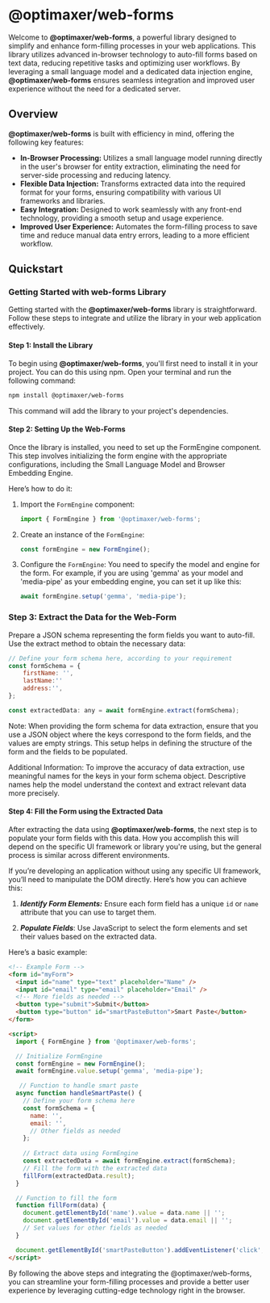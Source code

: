 # @optimaxer/web-forms

Welcome to **@optimaxer/web-forms**, a powerful library designed to simplify and enhance form-filling processes in your web applications. This library utilizes advanced in-browser technology to auto-fill forms based on text data, reducing repetitive tasks and optimizing user workflows. By leveraging a small language model and a dedicated data injection engine, **@optimaxer/web-forms** ensures seamless integration and improved user experience without the need for a dedicated server.

## Overview

**@optimaxer/web-forms** is built with efficiency in mind, offering the following key features:

- **In-Browser Processing:** Utilizes a small language model running directly in the user's browser for entity extraction, eliminating the need for server-side processing and reducing latency.
- **Flexible Data Injection:** Transforms extracted data into the required format for your forms, ensuring compatibility with various UI frameworks and libraries.
- **Easy Integration:** Designed to work seamlessly with any front-end technology, providing a smooth setup and usage experience.
- **Improved User Experience:** Automates the form-filling process to save time and reduce manual data entry errors, leading to a more efficient workflow.

## Quickstart

### Getting Started with web-forms Library

Getting started with the **@optimaxer/web-forms** library is straightforward. Follow these steps to integrate and utilize the library in your web application effectively.

#### Step 1: Install the Library

To begin using **@optimaxer/web-forms**, you'll first need to install it in your project. You can do this using npm. Open your terminal and run the following command:

```bash
npm install @optimaxer/web-forms
```
This command will add the library to your project's dependencies.

#### Step 2: Setting Up the Web-Forms

Once the library is installed, you need to set up the FormEngine component. 
This step involves initializing the form engine with the appropriate configurations, including the Small Language Model and Browser Embedding Engine.

Here’s how to do it:

 1. Import the `FormEngine` component:
    ```javascript
    import { FormEngine } from '@optimaxer/web-forms';
    ```
2. Create an instance of the `FormEngine`:
    ```javascript
    const formEngine = new FormEngine();
    ```
3. Configure the `FormEngine`:
        You need to specify the model and engine for the form. For example, if you are using 'gemma' as your model and 'media-pipe' as your embedding engine, you can set it up like this:
    ```javascript
    await formEngine.setup('gemma', 'media-pipe');
    ```

### Step 3: Extract the Data for the Web-Form

Prepare a JSON schema representing the form fields you want to auto-fill. Use the extract method to obtain the necessary data:

```javascript
// Define your form schema here, according to your requirement
const formSchema = {
    firstName: '',
    lastName:''
    address:'',
};

const extractedData: any = await formEngine.extract(formSchema);

```

Note:
When providing the form schema for data extraction, ensure that you use a JSON object where the keys correspond to the form fields, and the values are empty strings. This setup helps in defining the structure of the form and the fields to be populated.

Additional Information:
To improve the accuracy of data extraction, use meaningful names for the keys in your form schema object. Descriptive names help the model understand the context and extract relevant data more precisely.


#### Step 4: Fill the Form using the Extracted Data

After extracting the data using **@optimaxer/web-forms**, the next step is to populate your form fields with this data. How you accomplish this will depend on the specific UI framework or library you're using, but the general process is similar across different environments.

If you’re developing an application without using any specific UI framework, you’ll need to manipulate the DOM directly. Here’s how you can achieve this:

1. ***Identify Form Elements:*** Ensure each form field has a unique `id` or `name` attribute that you can use to target them.

2. ***Populate Fields***: Use JavaScript to select the form elements and set their values based on the extracted data.

Here’s a basic example:

```html
<!-- Example Form -->
<form id="myForm">
  <input id="name" type="text" placeholder="Name" />
  <input id="email" type="email" placeholder="Email" />
  <!-- More fields as needed -->
  <button type="submit">Submit</button>
  <button type="button" id="smartPasteButton">Smart Paste</button>
</form>

<script>
  import { FormEngine } from '@optimaxer/web-forms';

  // Initialize FormEngine
  const formEngine = new FormEngine();
  await formEngine.value.setup('gemma', 'media-pipe');

   // Function to handle smart paste
  async function handleSmartPaste() {
    // Define your form schema here
    const formSchema = {
      name: '',
      email: '',
      // Other fields as needed
    };
    
    // Extract data using FormEngine
    const extractedData = await formEngine.extract(formSchema);
    // Fill the form with the extracted data
    fillForm(extractedData.result);
  }

  // Function to fill the form
  function fillForm(data) {
    document.getElementById('name').value = data.name || '';
    document.getElementById('email').value = data.email || '';
    // Set values for other fields as needed
  }

  document.getElementById('smartPasteButton').addEventListener('click', handleSmartPaste);
</script>
```

By following the above steps and integrating the @optimaxer/web-forms, you can streamline your form-filling processes and provide a better user experience by leveraging cutting-edge technology right in the browser.

